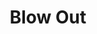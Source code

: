 ---
title: "Blow Out"
year: 1981
rating: 4
stars: "★★★★"
rewatched: false
permalink: "blow-out"
watched_on: 2021-05-07
---